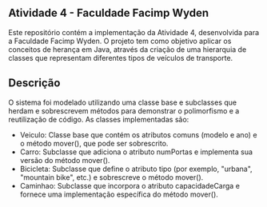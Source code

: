 ## Atividade 4 - Faculdade Facimp Wyden
Este repositório contém a implementação da Atividade 4, desenvolvida para a Faculdade Facimp Wyden. O projeto tem como objetivo aplicar os conceitos de herança em Java, através da criação de uma hierarquia de classes que representam diferentes tipos de veículos de transporte.

## Descrição
O sistema foi modelado utilizando uma classe base e subclasses que herdam e sobrescrevem métodos para demonstrar o polimorfismo e a reutilização de código. As classes implementadas são:
<ul>
<li>Veiculo: Classe base que contém os atributos comuns (modelo e ano) e o método mover(), que pode ser sobrescrito.</li>
<li>Carro: Subclasse que adiciona o atributo numPortas e implementa sua versão do método mover().</li>
<li>Bicicleta: Subclasse que define o atributo tipo (por exemplo, "urbana", "mountain bike", etc.) e sobrescreve o método mover().</li>
<li>Caminhao: Subclasse que incorpora o atributo capacidadeCarga e fornece uma implementação específica do método mover().</li>
</ul>
